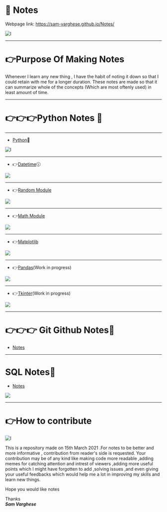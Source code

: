 # 📘 Notes<br>

Webpage link: https://sam-varghese.github.io/Notes/
 
![l](https://thumbs.gfycat.com/BasicNearBlackbuck-size_restricted.gif)

****
 
# 👉Purpose Of Making Notes
 
Whenever I learn any new thing , I have the habit of noting it down so that I could retain with me for a longer duration. These notes are made so that it can summarize whole of the concepts (Which are most oftenly used) in least amount of time. 

****

# 👉👉👉Python Notes 📖

****

- [Python](Python_Section/Python_Basics.md)📖

![l](https://www.ethans.co.in/wp-content/uploads/2020/03/course-inner.jpg)

****

- 👉[Datetime](Python_Section/Python_Libraries/Datetime.md)🕦

![](https://encrypted-tbn0.gstatic.com/images?q=tbn:ANd9GcTklKcuBRcggXKxnQgzZrwT-t1Ugh8vygn58Q&usqp=CAU)

****

- 👉[Random Module](Python_Section/Python_Libraries/Random.md)

![](https://www.roulette17.com/images/random-number.gif)

****

- 👉[Math Module](Python_Section/Python_Libraries/Math.md)

![](https://44aqyd1gir1l3zgqxe1m5r43-wpengine.netdna-ssl.com/wp-content/uploads/2020/05/metrics-gif.gif)

****

- 👉[Matplotlib](Python_Section/Python_Libraries/Matplotlib.md)

![](https://matplotlib.org/devdocs/_static/logo2_compressed.svg)

****

- 👉[Pandas](Pandas.md)(Work in progress)

![](https://upload.wikimedia.org/wikipedia/commons/thumb/e/ed/Pandas_logo.svg/1200px-Pandas_logo.svg.png)

****

- 👉[Tkinter](Tkinter.md)(Work in progress)

![](https://data.whicdn.com/images/62282152/original.gif)

****

# 👉👉👉 Git Github Notes📘
  
 - [Notes](Git_Notes.md)

****

# SQL Notes📘

- [Notes](SQL.md)

![](http://pngimg.com/uploads/mysql/mysql_PNG23.png)

****

# 👉How to contribute

 ![l](https://media4.giphy.com/media/3o7TKNjg8dxB5ysRnW/giphy.gif)

This is a repository made on 15th March 2021 .For notes to be better and more informative , contribution from reader's side is requested. Your contribution may be of any kind like making code more readable ,adding memes for catching attention and intrest of viewers ,adding more useful points which I might have forgotten to add ,solving issues ,and even giving your useful  feedbacks which would help me a lot in improving my skills and learn new things.

Hope you would like notes

Thanks<br>
***Sam Varghese***
